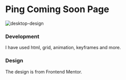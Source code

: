 #  Ping Coming Soon Page

![desktop-design](https://user-images.githubusercontent.com/89962400/150644760-e3f3c9da-28a5-4461-b6fe-d5969c936036.jpg)

### Development
I have used html, grid, animation, keyframes and more.

### Design
The design is from Frontend Mentor.
